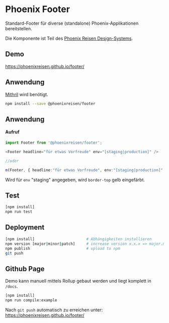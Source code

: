 # Phoenix Footer

Standard-Footer für diverse (standalone) Phoenix-Applikationen bereitstellen.

Die Komponente ist Teil des [Phoenix Reisen Design-Systems](https://design-system.phoenixreisen.net).

## Demo

https://phoenixreisen.github.io/footer/

## Anwendung

[Mithril](https://mithril.js.org/) wird benötigt.

```bash
npm install --save @phoenixreisen/footer
```

## Anwendung

#### Aufruf

```ts
import Footer from '@phoenixreisen/footer';

<Footer headline="für etwas Vorfreude" env="[staging|production]" />

//oder

m(Footer, { headline:"für etwas Vorfreude", env:"[staging|production]" });
```

Wird für `env` "staging" angegeben, wird `border-top` gelb eingefärbt.

## Test

```bash
[npm install]
npm run test
```

## Deployment

```bash
[npm install]                       # Abhängigkeiten installieren
npm version [major|minor|patch]     # increase version x.x.x => major.minor.patch
npm publish                         # upload to npm
git push
```

## Github Page

Demo kann manuell mittels Rollup gebaut werden und liegt komplett in `/docs`.

```bash
[npm install]
npm run compile:example
```

Nach `git push` automatisch zu erreichen unter:
https://phoenixreisen.github.io/footer/